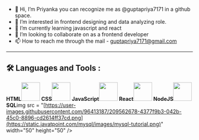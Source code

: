 - 👋 Hi, I’m Priyanka you can recognize me as @guptapriya7171 in a github space.
- 👀 I’m interested in frontend designing and data analyzing role.
- 🌱 I’m currently learning javascript and react
- 💞️ I’m looking to collaborate on as a frontend developer
- 📫 How to reach me through the mail - guptapriya7171@gmail.com
<!---
guptapriya7171/guptapriya7171 is a ✨ special ✨ repository because its `README.md` (this file) appears on your GitHub profile.
You can click the Preview link to take a look at your changes.
--->
<hr>

<h2>🛠️ Languages and Tools :</h2>



<b>HTML</b><img src = "https://user-images.githubusercontent.com/96413187/209562678-4377f9b3-042b-45c0-8896-cd2614ff37cd.png" width="50" height="50" />
<b>CSS</b><img src = "https://w7.pngwing.com/pngs/509/571/png-transparent-cascading-style-sheets-logo-css3-html-web-development-world-wide-web-blue-angle-web-design.png" width="50" height="50" />
<b>JavaScript</b><img src = "https://upload.wikimedia.org/wikipedia/commons/thumb/6/6a/JavaScript-logo.png/480px-JavaScript-logo.png" width="50" height="50" />
<b>React</b><img src = "https://www.pngfind.com/pngs/m/685-6854994_react-logo-no-background-hd-png-download.png" width="50" height="50" />
<b>NodeJS</b><img src = "https://pluralsight2.imgix.net/paths/images/nodejs-45adbe594d.png" width="50" height="50" />
<b>SQL</b>img src = "[https://user-images.githubusercontent.com/96413187/209562678-4377f9b3-042b-45c0-8896-cd2614ff37cd.png](https://static.javatpoint.com/mysql/images/mysql-tutorial.png)" width="50" height="50" />

